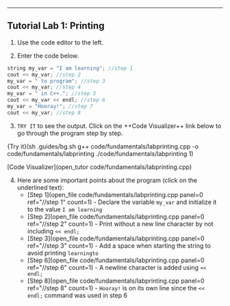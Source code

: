---

## Tutorial Lab 1: Printing

1) Use the code editor to the left.

2) Enter the code below.

```c++
string my_var = "I am learning"; //step 1
cout << my_var; //step 2
my_var = " to program"; //step 3
cout << my_var; //step 4
my_var = " in C++."; //step 5
cout << my_var << endl; //step 6
my_var = "Hooray!"; //step 7
cout << my_var; //step 8
```

3) `TRY IT` to see the output. Click on the ++Code Visualizer++ link below to go through the program step by step.

{Try it}(sh .guides/bg.sh g++ code/fundamentals/labprinting.cpp -o code/fundamentals/labprinting ./code/fundamentals/labprinting 1)

[Code Visualizer](open_tutor code/fundamentals/labprinting.cpp)

4) Here are some important points about the program (click on the underlined text):
    * [Step 1](open_file code/fundamentals/labprinting.cpp panel=0 ref="//step 1" count=1) - Declare the variable `my_var` and initialize it to the value `I am learning`
    * [Step 2](open_file code/fundamentals/labprinting.cpp panel=0 ref="//step 2" count=1) - Print without a new line character by not including `<< endl;`
    * [Step 3](open_file code/fundamentals/labprinting.cpp panel=0 ref="//step 3" count=1) - Add a space when starting the string to avoid printing `learningto`
    * [Step 6](open_file code/fundamentals/labprinting.cpp panel=0 ref="//step 6" count=1) - A newline character is added using `<< endl;`
    * [Step 8](open_file code/fundamentals/labprinting.cpp panel=0 ref="//step 8" count=1) - `Hooray!` is on its own line since the `<< endl;` command was used in step 6
